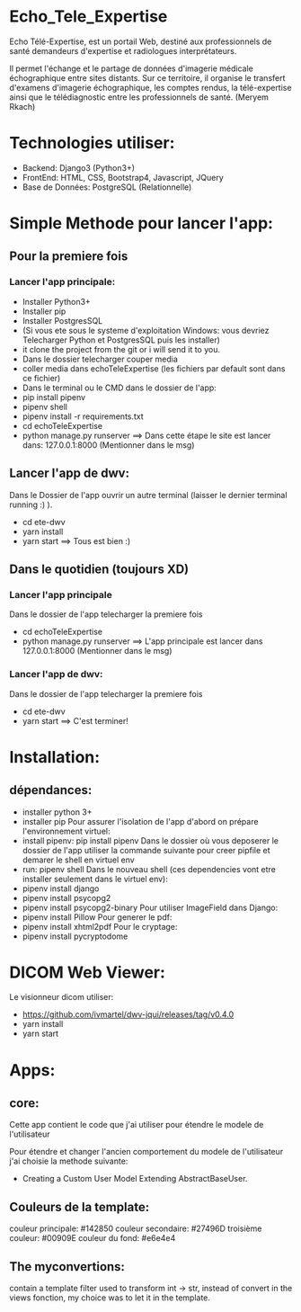 # Echo_Tele_Expertise
Echo Télé-Expertise, est un portail Web, destiné aux professionnels de santé demandeurs d'expertise et radiologues interprétateurs.

Il permet l'échange et le partage de données d'imagerie médicale échographique entre sites distants. Sur ce territoire, il organise le transfert d'examens d'imagerie échographique, les comptes rendus, la télé-expertise ainsi que le télédiagnostic entre les professionnels de santé.
(Meryem Rkach) 

# Technologies utiliser:
- Backend: Django3 (Python3+)
- FrontEnd: HTML, CSS, Bootstrap4, Javascript, JQuery
- Base de Données: PostgreSQL (Relationnelle)

# Simple Methode pour lancer l'app:
## Pour la premiere fois
### Lancer l'app principale:
- Installer Python3+
- Installer pip
- Installer PostgresSQL
- (Si vous ete sous le systeme d'exploitation Windows: vous devriez Telecharger Python et PostgresSQL puis les installer)
- it clone the project from the git or i will send it to you.
- Dans le dossier telecharger couper media
- coller media dans echoTeleExpertise (les fichiers par default sont dans ce fichier)
- Dans le terminal ou le CMD dans le dossier de l'app:
- pip install pipenv
- pipenv shell
- pipenv install -r requirements.txt
- cd echoTeleExpertise
- python manage.py runserver
==> Dans cette étape le site est lancer dans: 127.0.0.1:8000 (Mentionner dans le msg)
## Lancer l'app de dwv:
Dans le Dossier de l'app ouvrir un autre terminal (laisser le dernier terminal running :) ).
- cd ete-dwv
- yarn install
- yarn start
==> Tous est bien :)



## Dans le quotidien (toujours XD)
### Lancer l'app principale
Dans le dossier de l'app telecharger la premiere fois
- cd echoTeleExpertise
- python manage.py runserver
==> L'app principale est lancer dans 127.0.0.1:8000 (Mentionner dans le msg)
### Lancer l'app de dwv:
Dans le dossier de l'app telecharger la premiere fois
- cd ete-dwv
- yarn start
==> C'est terminer!


# Installation:
## dépendances:
- installer python 3+
- installer pip
Pour assurer l'isolation de l'app d'abord on prépare l'environnement virtuel:
- install pipenv:   pip install pipenv
Dans le dossier où vous deposerer le dossier de l'app utiliser la commande suivante pour creer pipfile et demarer le shell en virtuel env
- run: pipenv shell
Dans le nouveau shell (ces dependencies vont etre installer seulement dans le virtuel env):
- pipenv install django
- pipenv install psycopg2
- pipenv install psycopg2-binary
Pour utiliser ImageField dans Django:
- pipenv install Pillow
Pour generer le pdf:
- pipenv install xhtml2pdf
Pour le cryptage:
- pipenv install pycryptodome

# DICOM Web Viewer:
Le visionneur dicom utiliser:
- https://github.com/ivmartel/dwv-jqui/releases/tag/v0.4.0
- yarn install
- yarn start

# Apps:
## core:
Cette app contient le code que j'ai utiliser pour étendre le modele de l'utilisateur

Pour étendre et changer l'ancien comportement du modele de l'utilisateur j'ai choisie la methode suivante:
- Creating a Custom User Model Extending AbstractBaseUser.

## Couleurs de la template:
couleur principale: #142850
couleur secondaire: #27496D
troisième couleur: #00909E
couleur du fond: #e6e4e4

## The myconvertions:
contain a template filter used to transform int -> str,
instead of convert in the views fonction, my choice was to let it in the template.